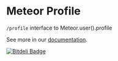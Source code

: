 # Meteor Profile

`/profile` interface to Meteor.user().profile

See more in our
[documentation](http://github.differential.io/meteor-profile/).


[![Bitdeli Badge](https://d2weczhvl823v0.cloudfront.net/BeDifferential/meteor-profile/trend.png)](https://bitdeli.com/free "Bitdeli Badge")

